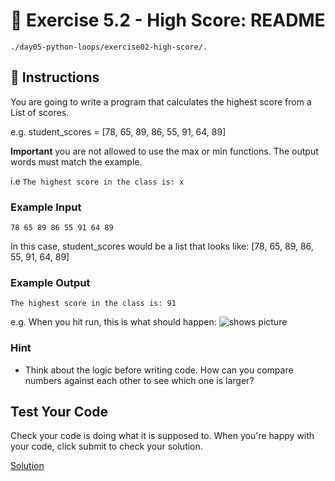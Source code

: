 # 🚀 Exercise 5.2 - High Score: README

`./day05-python-loops/exercise02-high-score/.`

## 📝 Instructions

You are going to write a program that calculates the highest score from a List of scores.

e.g. student_scores = [78, 65, 89, 86, 55, 91, 64, 89]

**Important** you are not allowed to use the max or min functions. The output words must match the example. 

i.e `The highest score in the class is: x`


### Example Input
```
78 65 89 86 55 91 64 89
```
In this case, student_scores would be a list that looks like: [78, 65, 89, 86, 55, 91, 64, 89]

### Example Output
```
The highest score in the class is: 91
```

e.g. When you hit run, this is what should happen:
<picture>
<img alt="shows picture" src="https://cdn.fs.teachablecdn.com/DnSPgYNSTgeHRJ3MinHg">
</picture>

### Hint

- Think about the logic before writing code. How can you compare numbers against each other to see which one is larger?

## Test Your Code

Check your code is doing what it is supposed to. When you're happy with your code, click submit to check your solution.

[Solution](https://repl.it/@appbrewery/day-5-2-solution)